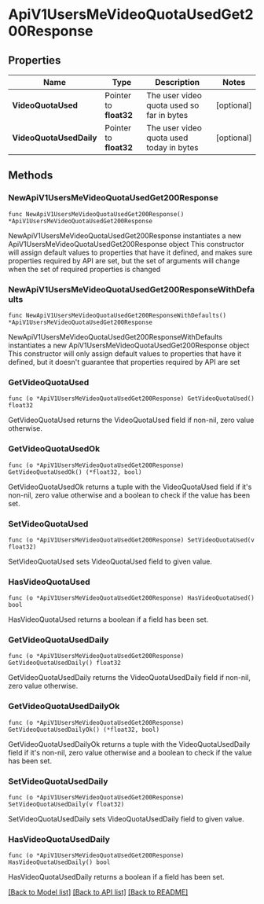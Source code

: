 # ApiV1UsersMeVideoQuotaUsedGet200Response

## Properties

Name | Type | Description | Notes
------------ | ------------- | ------------- | -------------
**VideoQuotaUsed** | Pointer to **float32** | The user video quota used so far in bytes | [optional] 
**VideoQuotaUsedDaily** | Pointer to **float32** | The user video quota used today in bytes | [optional] 

## Methods

### NewApiV1UsersMeVideoQuotaUsedGet200Response

`func NewApiV1UsersMeVideoQuotaUsedGet200Response() *ApiV1UsersMeVideoQuotaUsedGet200Response`

NewApiV1UsersMeVideoQuotaUsedGet200Response instantiates a new ApiV1UsersMeVideoQuotaUsedGet200Response object
This constructor will assign default values to properties that have it defined,
and makes sure properties required by API are set, but the set of arguments
will change when the set of required properties is changed

### NewApiV1UsersMeVideoQuotaUsedGet200ResponseWithDefaults

`func NewApiV1UsersMeVideoQuotaUsedGet200ResponseWithDefaults() *ApiV1UsersMeVideoQuotaUsedGet200Response`

NewApiV1UsersMeVideoQuotaUsedGet200ResponseWithDefaults instantiates a new ApiV1UsersMeVideoQuotaUsedGet200Response object
This constructor will only assign default values to properties that have it defined,
but it doesn't guarantee that properties required by API are set

### GetVideoQuotaUsed

`func (o *ApiV1UsersMeVideoQuotaUsedGet200Response) GetVideoQuotaUsed() float32`

GetVideoQuotaUsed returns the VideoQuotaUsed field if non-nil, zero value otherwise.

### GetVideoQuotaUsedOk

`func (o *ApiV1UsersMeVideoQuotaUsedGet200Response) GetVideoQuotaUsedOk() (*float32, bool)`

GetVideoQuotaUsedOk returns a tuple with the VideoQuotaUsed field if it's non-nil, zero value otherwise
and a boolean to check if the value has been set.

### SetVideoQuotaUsed

`func (o *ApiV1UsersMeVideoQuotaUsedGet200Response) SetVideoQuotaUsed(v float32)`

SetVideoQuotaUsed sets VideoQuotaUsed field to given value.

### HasVideoQuotaUsed

`func (o *ApiV1UsersMeVideoQuotaUsedGet200Response) HasVideoQuotaUsed() bool`

HasVideoQuotaUsed returns a boolean if a field has been set.

### GetVideoQuotaUsedDaily

`func (o *ApiV1UsersMeVideoQuotaUsedGet200Response) GetVideoQuotaUsedDaily() float32`

GetVideoQuotaUsedDaily returns the VideoQuotaUsedDaily field if non-nil, zero value otherwise.

### GetVideoQuotaUsedDailyOk

`func (o *ApiV1UsersMeVideoQuotaUsedGet200Response) GetVideoQuotaUsedDailyOk() (*float32, bool)`

GetVideoQuotaUsedDailyOk returns a tuple with the VideoQuotaUsedDaily field if it's non-nil, zero value otherwise
and a boolean to check if the value has been set.

### SetVideoQuotaUsedDaily

`func (o *ApiV1UsersMeVideoQuotaUsedGet200Response) SetVideoQuotaUsedDaily(v float32)`

SetVideoQuotaUsedDaily sets VideoQuotaUsedDaily field to given value.

### HasVideoQuotaUsedDaily

`func (o *ApiV1UsersMeVideoQuotaUsedGet200Response) HasVideoQuotaUsedDaily() bool`

HasVideoQuotaUsedDaily returns a boolean if a field has been set.


[[Back to Model list]](../README.md#documentation-for-models) [[Back to API list]](../README.md#documentation-for-api-endpoints) [[Back to README]](../README.md)


